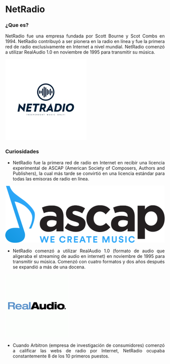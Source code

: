 # NetRadio

### ¿Que es?

<p style="text-align: justify;"> NetRadio fue una empresa fundada por Scott Bourne y Scot Combs en 1994. NetRadio contribuyó a ser pionera en la radio en línea y fue la primera red de radio exclusivamente en Internet a nivel mundial. NetRadio comenzó a utilizar RealAudio 1.0 en noviembre de 1995 para transmitir su música.

![Logo de NetRadio][Logo NetRadio]

### Curiosidades

- <p style="text-align: justify;"> NetRadio fue la primera red de radio en Internet en recibir una licencia experimental de ASCAP (American Society of Composers, Authors and Publishers), la cual más tarde se convirtió en una licencia estándar para todas las emisoras de radio en línea.

![Logo de la licencia ASCAP][Logo ascap]

- <p style="text-align: justify;"> NetRadio comenzó a utilizar RealAudio 1.0 (formato de audio que aligeraba el streaming de audio en internet) en noviembre de 1995 para transmitir su música. Comenzó con cuatro formatos y dos años después se expandió a más de una docena.

![Logo del formato RealAudio 1.0][Logo real audio1.0]

- <p style="text-align: justify;"> Cuando Arbitron (empresa de investigación de consumidores) comenzó a calificar las webs de radio por Internet, NetRadio ocupaba constantemente 8 de los 10 primeros puestos.






<!--Apartado para logos e imagenes-->

[Logo NetRadio]: https://github.com/ivdemo/SMX2-M8UF1A1-HistoriaWeb-1995-1996-NetRadio-DelgadoIvan/blob/main/Imagenes/Logo%20NetRadio.jpg?raw=true

[Logo ascap]: https://github.com/ivdemo/SMX2-M8UF1A1-HistoriaWeb-1995-1996-NetRadio-DelgadoIvan/blob/main/Imagenes/Logo%20ascap.png?raw=true

[Logo real audio1.0]: https://github.com/ivdemo/SMX2-M8UF1A1-HistoriaWeb-1995-1996-NetRadio-DelgadoIvan/blob/main/Imagenes/Logo%20Real%20Audio%201.0.jpg?raw=true